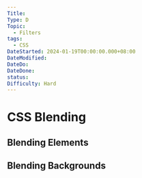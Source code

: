 ```yaml
---
Title: 
Type: D
Topic:
  - Filters
tags:
  - CSS
DateStarted: 2024-01-19T00:00:00.000+08:00
DateModified: 
DateDo: 
DateDone: 
status: 
Difficulty: Hard
---
```


# CSS Blending

## Blending Elements

## Blending Backgrounds